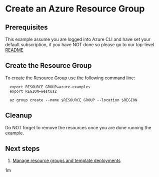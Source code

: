 
# Create an Azure Resource Group

## Prerequisites

This example assume you are logged into Azure CLI and have set your default
subscription, if you have NOT done so please go to our top-level
[README](../../)

## Create the Resource Group

To create the Resource Group use the following command line:

```
  export RESOURCE_GROUP=azure-examples
  export REGION=westus2
```

<!-- GitHub workflow
export RESOURCE_GROUP=azure-examples-$RANDOM
  -->

```
  az group create --name $RESOURCE_GROUP --location $REGION
```

<!-- GitHub workflow
export RESULT=$(az group show --name $RESOURCE_GROUP --output tsv --query properties.provisioningState)
az group delete --name $RESOURCE_GROUP --yes || true
if [[ "$RESULT" != Succeeded ]]; then
  exit 1
fi
  -->

## Cleanup

Do NOT forget to remove the resources once you are done running the example.

## Next steps

1. [Manage resource groups and template deployments](https://docs.microsoft.com/en-us/cli/azure/group)

1m
